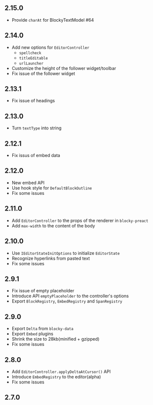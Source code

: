 ## 2.15.0

- Provide `charAt` for BlockyTextModel #64

## 2.14.0

- Add new options for `EditorController`
  - `spellcheck`
  - `titleEditable`
  - `urlLauncher`
- Customize the height of the follower widget/toolbar
- Fix issue of the follower widget

## 2.13.1

- Fix issue of headings

## 2.13.0

- Turn `textType` into string

## 2.12.1

- Fix issus of embed data

## 2.12.0

- New embed API
- Use hook style for `DefaultBlockOutline`
- Fix some issues

## 2.11.0

- Add `EditorController` to the props of the renderer in `blocky-preact`
- Add `max-width` to the content of the body

## 2.10.0

- Use `IEditorStateInitOptions` to initialize `EditorState`
- Recognize hyperlinks from pasted text
- Fix some issues

## 2.9.1

- Fix issue of empty placeholder
- Introduce API `emptyPlaceholder` to the controller's options
- Export `BlockRegistry`, `EmbedRegistry` and `SpanRegistry`

## 2.9.0

- Export `Delta` from `blocky-data`
- Export `Embed` plugins
- Shrink the size to 28kb(minified + gzipped)
- Fix some issues

## 2.8.0

- Add `EditorController.applyDeltaAtCursor()` API
- Introduce `EmbedRegistry` to the editor(alpha)
- Fix some issues

## 2.7.0
